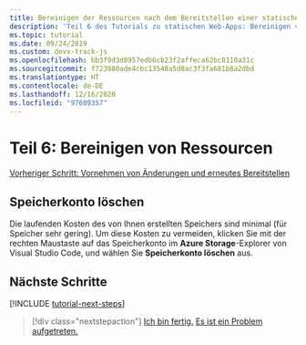 ```yaml
---
title: Bereinigen der Ressourcen nach dem Bereitstellen einer statischen Node.js-Website in Azure
description: 'Teil 6 des Tutorials zu statischen Web-Apps: Bereinigen von Ressourcen'
ms.topic: tutorial
ms.date: 09/24/2019
ms.custom: devx-track-js
ms.openlocfilehash: bb3f9d3d8957edb6cb23f2affeca62bc8110a31c
ms.sourcegitcommit: f723980ade4cbc13548a5d8ac3f3fa681b8a2dbd
ms.translationtype: HT
ms.contentlocale: de-DE
ms.lasthandoff: 12/16/2020
ms.locfileid: "97609357"
---
```

# <a name="part-6-clean-up-resources"></a>Teil 6: Bereinigen von Ressourcen

[Vorheriger Schritt: Vornehmen von Änderungen und erneutes Bereitstellen](tutorial-vscode-static-website-node-05.md)


## <a name="delete-storage-account"></a>Speicherkonto löschen

Die laufenden Kosten des von Ihnen erstellten Speichers sind minimal (für Speicher sehr gering). Um diese Kosten zu vermeiden, klicken Sie mit der rechten Maustaste auf das Speicherkonto im **Azure Storage**-Explorer von Visual Studio Code, und wählen Sie **Speicherkonto löschen** aus.

## <a name="next-steps"></a>Nächste Schritte

[!INCLUDE [tutorial-next-steps](../../includes/tutorial-next-steps.md)]

> [!div class="nextstepaction"]
> [Ich bin fertig.](../../how-to/create-static-site.md) [Es ist ein Problem aufgetreten.](https://www.research.net/r/PWZWZ52?tutorial=node-deployment-staticwebsite&step=clean-up-resources)